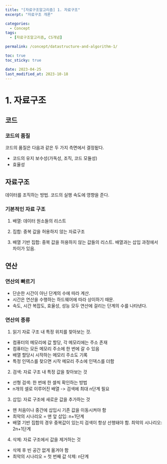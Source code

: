 ```yaml
---
title: "[자료구조알고리즘] 1. 자료구조"
excerpt: "자료구조 개론"

categories:
  - Concept
tags:
  - [자료구조알고리즘, CS개념]

permalink: /concept/datastructure-and-algorithm-1/

toc: true
toc_sticky: true

date: 2023-04-25
last_modified_at: 2023-10-18
---
```


# 1. 자료구조

## 코드

### 코드의 품질
코드의 품질은 다음과 같은 두 가지 측면에서 결정됱다.
- 코드의 유지 보수성(가독성, 조직, 코드 모듈성)
- 효율성

## 자료구조
데이터를 조직하는 방법.
코드의 실행 속도에 영향을 준다.

### 기본적인 자료 구조

1. 배열: 데이터 원소들의 리스트

2. 집합: 중복 값을 허용하지 않는 자료구조

3. 배열 기반 집합: 중복 값을 허용하지 않는 값들의 리스트. 배열과는 삽입 과정에서 차이가 있음.

## 연산

### 연산의 빠르기
- 단순한 시간이 아닌 단계의 수에 따라 계산.
- 시간은 연산을 수행하는 하드웨어에 따라 상이하기 때문.
- 속도, 시간 복잡도, 효율성, 성능 모두 연산에 걸리는 단계의 수를 나타낸다.

### 연산의 종류

1. 읽기
자료 구조 내 특정 위치를 찾아보는 것.
- 컴퓨터의 메모리에 값 할당, 각 메모리에는 주소 존재
- 컴퓨터는 모든 메모리 주소에 한 번에 갈 수 있음
- 배열 할당시 시작하는 메모리 주소도 기록
- 특정 인덱스를 찾으면 시작 메모리 주소에 인덱스를 더함

2. 검색: 자료 구조 내 특정 값을 찾아보는 것
- 선형 검색: 한 번에 한 셀씩 확인하는 방법
- n개의 셀로 이루어진 배열 -> 검색에 최대 n단계 필요

3. 삽입: 자료 구조에 새로운 값을 추가하는 것
- 맨 처음이나 중간에 삽입시 기존 값을 이동시켜야 함
- 최악의 시나리오 = 맨 앞 삽입: n+1단계
- 배열 기반 집합의 경우 중복값이 있는지 검색이 항상 선행돼야 함. 최악의 시나리오: 2n+1단계

4. 삭제: 자료 구조에서 값을 제거하는 것
- 삭제 후 빈 공간 없게 옮겨야 함
- 최악의 시나리오 = 첫 번째 값 삭제: n단계

